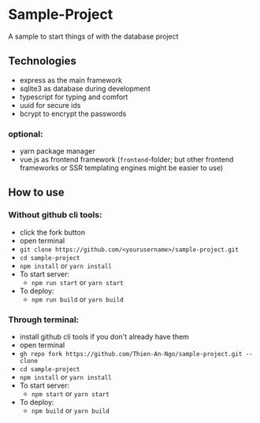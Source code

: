 # Sample-Project
A sample to start things of with the database project

## Technologies
- express as the main framework
- sqlite3 as database during development
- typescript for typing and comfort
- uuid for secure ids
- bcrypt to encrypt the passwords

### optional:
- yarn package manager
- vue.js as frontend framework (`frontend`-folder; but other frontend frameworks or SSR templating engines might be easier to use) 


## How to use
### Without github cli tools:
- click the fork button
- open terminal
- `git clone https://github.com/<yourusername>/sample-project.git`
- `cd sample-project`
- `npm install` or `yarn install`
- To start server:
  - `npm run start` or `yarn start`
- To deploy:
  - `npm run build` or `yarn build`

### Through terminal:
- install github cli tools if you don't already have them
- open terminal
- `gh repo fork https://github.com/Thien-An-Ngo/sample-project.git --clone`
- `cd sample-project`
- `npm install` or `yarn install`
- To start server:
  - `npm start` or `yarn start`
- To deploy:
  - `npm build` or `yarn build`
